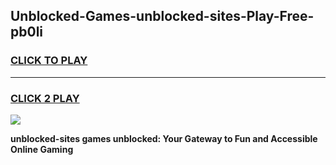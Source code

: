 
## Unblocked-Games-unblocked-sites-Play-Free-pb0li
<h3>
<a href="https://premium76.site?title=unblocked-sites&ref=21A">CLICK TO PLAY</a></h3>
<hr>

<h3>
<a href="https://premium76.site?title=unblocked-sites&ref=21A">CLICK 2 PLAY</a>
  
</h3>

<a href="https://premium76.site?title=unblocked-sites&ref=21A"><img src="https://clearcache.store/games.png"></a>


**unblocked-sites games unblocked: Your Gateway to Fun and Accessible Online Gaming**
